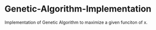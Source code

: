 # Genetic-Algorithm-Implementation

Implementation of Genetic Algorithm to maximize a given funciton of x.
